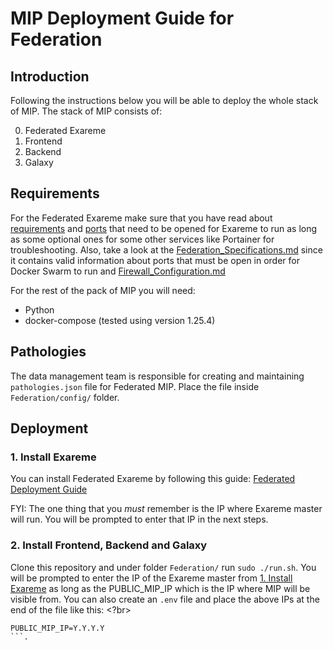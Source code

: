 # MIP Deployment Guide for Federation

## Introduction
Following the instructions below you will be able to deploy the whole stack of MIP.
The stack of MIP consists of:

0. Federated Exareme
1. Frontend
2. Backend
3. Galaxy

## Requirements

For the Federated Exareme make sure that you have read about <a href="https://github.com/madgik/exareme/tree/master/Federated-Deployment#requirements">requirements</a> and <a href="https://github.com/madgik/exareme/tree/master/Federated-Deployment#ports">ports</a> that need to be opened for Exareme to run as long as some optional ones for some other services like Portainer for troubleshooting.
Also, take a look at the <a href="https://github.com/madgik/exareme/blob/master/Federated-Deployment/Documentation/Federation_Specifications.md">Federation_Specifications.md</a> since it contains valid information about ports that must be open in order for Docker Swarm to run
and <a href="https://github.com/madgik/exareme/blob/master/Federated-Deployment/Documentation/Firewall_Configuration.md">Firewall_Configuration.md</a>

For the rest of the pack of MIP you will need:
- Python
- docker-compose (tested using version 1.25.4)

## Pathologies
The data management team is responsible for creating and maintaining ```pathologies.json``` file for Federated MIP. Place the file inside ```Federation/config/``` folder.

## Deployment

### 1. Install Exareme

You can install Federated Exareme by following this guide:
[Federated Deployment Guide](https://github.com/madgik/exareme/tree/master/Federated-Deployment)

FYI: The one thing that you *must* remember is the IP where Exareme master will run. You will be prompted to enter that IP in the next steps.

### 2. Install Frontend, Backend and Galaxy

Clone this repository and under folder ```Federation/``` run ```sudo ./run.sh```. You will be prompted to enter the IP of the Exareme master from <a href="#1-install-exareme">1. Install Exareme</a> as long as the PUBLIC_MIP_IP which is the IP where MIP will be visible from. You can also create an ```.env``` file and place
the above IPs at the end of the file like this: <?br>
```EXAREME_IP=X.X.X.X<?br>
PUBLIC_MIP_IP=Y.Y.Y.Y
```.
